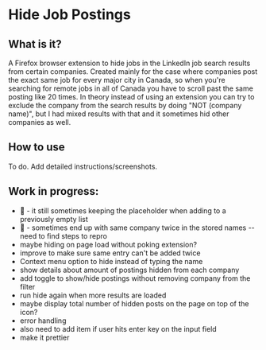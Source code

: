 # Hide Job Postings

## What is it?

A Firefox browser extension to hide jobs in the LinkedIn job search results from certain companies.
Created mainly for the case where companies post the exact same job for every major city in Canada, so when you're searching for remote jobs in all of Canada you have to scroll past the same posting like 20 times.
In theory instead of using an extension you can try to exclude the company from the search results by doing "NOT (company name)", but I had mixed results with that and it sometimes hid other companies as well.

## How to use

To do. Add detailed instructions/screenshots.

## Work in progress:

- :bug: - it still sometimes keeping the placeholder when adding to a previously empty list
- :bug: - sometimes end up with same company twice in the stored names -- need to find steps to repro
- maybe hiding on page load without poking extension?
- improve to make sure same entry can't be added twice
- Context menu option to hide instead of typing the name
- show details about amount of postings hidden from each company
- add toggle to show/hide postings without removing company from the filter
- run hide again when more results are loaded
- maybe display total number of hidden posts on the page on top of the icon?
- error handling
- also need to add item if user hits enter key on the input field
- make it prettier
